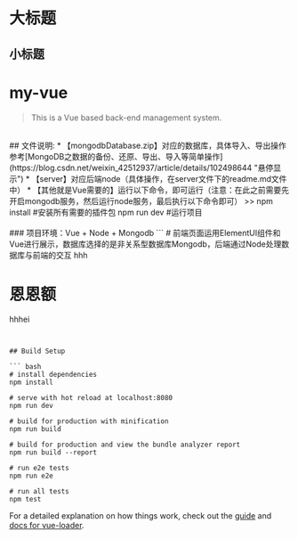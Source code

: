 大标题
=====
小标题
------
# my-vue
> This is a Vue based back-end management system.  
<br>
## 文件说明:  
* 【mongodbDatabase.zip】对应的数据库，具体导入、导出操作参考[MongoDB之数据的备份、还原、导出、导入等简单操作](https://blog.csdn.net/weixin_42512937/article/details/102498644 "悬停显示")
* 【server】对应后端node（具体操作，在server文件下的readme.md文件中）
* 【其他就是Vue需要的】运行以下命令，即可运行（注意：在此之前需要先开启mongodb服务，然后运行node服务，最后执行以下命令即可）
>> npm install  #安装所有需要的插件包  
npm run dev #运行项目
<br>
<br>
### 项目环境：Vue + Node + Mongodb
```
# 前端页面运用ElementUI组件和Vue进行展示，数据库选择的是非关系型数据库Mongodb，后端通过Node处理数据库与前端的交互
hhh

# 恩恩额
hhhei
```


## Build Setup

``` bash
# install dependencies
npm install

# serve with hot reload at localhost:8080
npm run dev

# build for production with minification
npm run build

# build for production and view the bundle analyzer report
npm run build --report

# run e2e tests
npm run e2e

# run all tests
npm test
```

For a detailed explanation on how things work, check out the [guide](http://vuejs-templates.github.io/webpack/) and [docs for vue-loader](http://vuejs.github.io/vue-loader).
